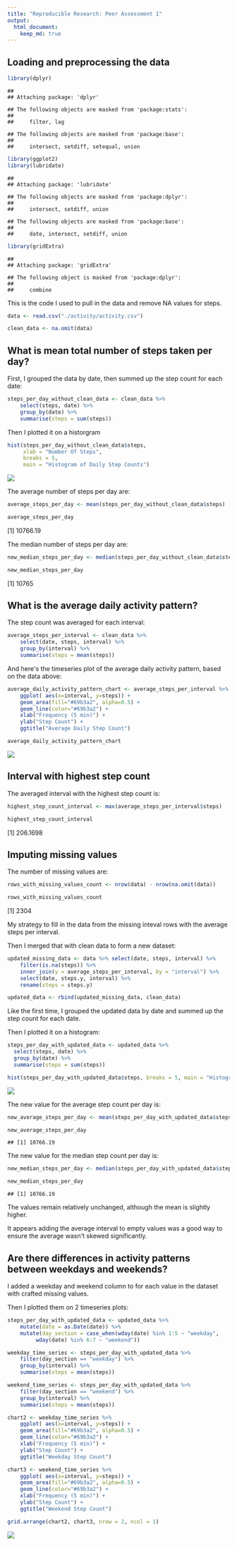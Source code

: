 ```yaml
---
title: "Reproducible Research: Peer Assessment 1"
output: 
  html_document:
    keep_md: true
---
```



## Loading and preprocessing the data


```r
library(dplyr)
```

```
## 
## Attaching package: 'dplyr'
```

```
## The following objects are masked from 'package:stats':
## 
##     filter, lag
```

```
## The following objects are masked from 'package:base':
## 
##     intersect, setdiff, setequal, union
```

```r
library(ggplot2)
library(lubridate)
```

```
## 
## Attaching package: 'lubridate'
```

```
## The following objects are masked from 'package:dplyr':
## 
##     intersect, setdiff, union
```

```
## The following objects are masked from 'package:base':
## 
##     date, intersect, setdiff, union
```

```r
library(gridExtra)
```

```
## 
## Attaching package: 'gridExtra'
```

```
## The following object is masked from 'package:dplyr':
## 
##     combine
```

This is the code I used to pull in the data and remove NA values for steps. 


```r
data <- read.csv("./activity/activity.csv")

clean_data <- na.omit(data)
```

## What is mean total number of steps taken per day?

First, I grouped the data by date, then summed up the step count for each date: 


```r
steps_per_day_without_clean_data <- clean_data %>% 
    select(steps, date) %>% 
    group_by(date) %>% 
    summarise(steps = sum(steps))
```

Then I plotted it on a historgram


```r
hist(steps_per_day_without_clean_data$steps, 
     xlab = "Number Of Steps", 
     breaks = 5, 
     main = "Histogram of Daily Step Counts")
```

![](PA1_template_files/figure-html/unnamed-chunk-4-1.png)<!-- -->

The average number of steps per day are: 


```r
average_steps_per_day <- mean(steps_per_day_without_clean_data$steps)

average_steps_per_day
```

[1] 10766.19

The median number of steps per day are: 


```r
new_median_steps_per_day <- median(steps_per_day_without_clean_data$steps)

new_median_steps_per_day
```

[1] 10765

## What is the average daily activity pattern?

The step count was averaged for each interval: 


```r
average_steps_per_interval <- clean_data %>% 
    select(date, steps, interval) %>% 
    group_by(interval) %>% 
    summarise(steps = mean(steps))
```

And here's the timeseries plot of the average daily activity pattern, based on the data above: 


```r
average_daily_activity_pattern_chart <- average_steps_per_interval %>%
    ggplot( aes(x=interval, y=steps)) +
    geom_area(fill="#69b3a2", alpha=0.5) +
    geom_line(color="#69b3a2") +
    xlab("Frequency (5 min)") +
    ylab("Step Count") +
    ggtitle("Average Daily Step Count")

average_daily_activity_pattern_chart
```

![](PA1_template_files/figure-html/unnamed-chunk-8-1.png)<!-- -->

## Interval with highest step count

The averaged interval with the highest step count is: 


```r
highest_step_count_interval <- max(average_steps_per_interval$steps)

highest_step_count_interval
```

[1] 206.1698

## Imputing missing values

The number of missing values are: 


```r
rows_with_missing_values_count <- nrow(data) - nrow(na.omit(data)) 

rows_with_missing_values_count
```

[1] 2304

My strategy to fill in the data from the missing inteval rows with the average steps per interval. 

Then I merged that with clean data to form a new dataset: 


```r
updated_missing_data <- data %>% select(date, steps, interval) %>% 
    filter(is.na(steps)) %>%
    inner_join(y = average_steps_per_interval, by = "interval") %>%
    select(date, steps.y, interval) %>%
    rename(steps = steps.y)

updated_data <- rbind(updated_missing_data, clean_data)
```

Like the first time, I grouped the updated data by date and summed up the step count for each date. 

Then I plotted it on a histogram: 


```r
steps_per_day_with_updated_data <- updated_data %>% 
  select(steps, date) %>% 
  group_by(date) %>% 
  summarise(steps = sum(steps))

hist(steps_per_day_with_updated_data$steps, breaks = 5, main = "Histogram of Daily Step Counts (Updated Data)")
```

![](PA1_template_files/figure-html/unnamed-chunk-12-1.png)<!-- -->

The new value for the average step count per day is: 


```r
new_average_steps_per_day <- mean(steps_per_day_with_updated_data$steps)

new_average_steps_per_day
```

```
## [1] 10766.19
```

The new value for the median step count per day is: 


```r
new_median_steps_per_day <- median(steps_per_day_with_updated_data$steps)

new_median_steps_per_day
```

```
## [1] 10766.19
```

The values remain relatively unchanged, although the mean is slightly higher. 

It appears adding the average interval to empty values was a good way to ensure the average wasn't skewed significantly. 

## Are there differences in activity patterns between weekdays and weekends?

I added a weekday and weekend column to for each value in the dataset with crafted missing values. 

Then I plotted them on 2 timeseries plots: 


```r
steps_per_day_with_updated_data <- updated_data %>%
    mutate(date = as.Date(date)) %>%
    mutate(day_section = case_when(wday(date) %in% 1:5 ~ "weekday", 
         wday(date) %in% 6:7 ~ "weekend"))

weekday_time_series <- steps_per_day_with_updated_data %>%
    filter(day_section == "weekday") %>%
    group_by(interval) %>%
    summarise(steps = mean(steps))

weekend_time_series <- steps_per_day_with_updated_data %>%
    filter(day_section == "weekend") %>%
    group_by(interval) %>%
    summarise(steps = mean(steps))
```


```r
chart2 <- weekday_time_series %>%
    ggplot( aes(x=interval, y=steps)) +
    geom_area(fill="#69b3a2", alpha=0.5) +
    geom_line(color="#69b3a2") +
    xlab("Frequency (5 min)") +
    ylab("Step Count") +
    ggtitle("Weekday Step Count")

chart3 <- weekend_time_series %>%
    ggplot( aes(x=interval, y=steps)) +
    geom_area(fill="#69b3a2", alpha=0.5) +
    geom_line(color="#69b3a2") +
    xlab("Frequency (5 min)") +
    ylab("Step Count") +
    ggtitle("Weekend Step Count")

grid.arrange(chart2, chart3, nrow = 2, ncol = 1)
```

![](PA1_template_files/figure-html/unnamed-chunk-16-1.png)<!-- -->
